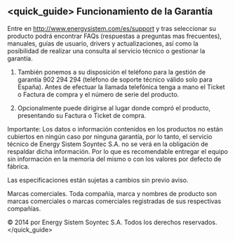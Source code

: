 ## <quick_guide> Funcionamiento de la Garantía

Entre en http://www.energysistem.com/es/support y tras seleccionar su producto podrá encontrar FAQs (respuestas a preguntas mas frecuentes), manuales, guías de usuario, drivers y actualizaciones, así como la posibilidad de realizar una consulta al servicio técnico o gestionar la garantía.

1. También ponemos a su disposición el teléfono para la gestión de garantía 902 294 294 (teléfono de soporte técnico válido solo para España). Antes de efectuar la llamada telefónica tenga a mano el Ticket o Factura de compra y el número de serie del producto.

2. Opcionalmente puede dirigirse al lugar donde compró el producto, presentando su Factura o Ticket de compra.

Importante: Los datos o información contenidos en los productos no están cubiertos en ningún caso por ninguna garantía, por lo tanto, el servicio técnico de Energy Sistem Soyntec S.A. no se verá en la obligación de respaldar dicha información. Por lo que es recomendable entregar el equipo sin información en la memoria del mismo o con los valores por defecto de fábrica.

Las especificaciones están sujetas a cambios sin previo aviso.

Marcas comerciales. Toda compañía, marca y nombres de producto son marcas comerciales o marcas comerciales registradas de sus respectivas compañías.

© 2014 por Energy Sistem Soyntec S.A. Todos los derechos reservados.
</quick_guide>
